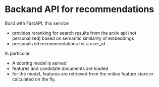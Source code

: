 # Backand API for recommendations

Build with FastAPI, this service 
- provides reranking for search results from the arxiv api (not personalized) based on semantic similarity
of embeddings
- personalized recommendations for a user_id

In particular
- A scoring model is served
- features and candidate documents are loaded
- for the model, features are retrieved from the online feature store or calculated on the fly.
